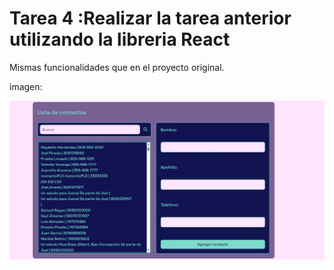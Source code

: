 # Tarea 4 :Realizar la tarea anterior utilizando la libreria React
Mismas funcionalidades que en el proyecto original.

imagen:

![imagen](img/image.jpeg)
